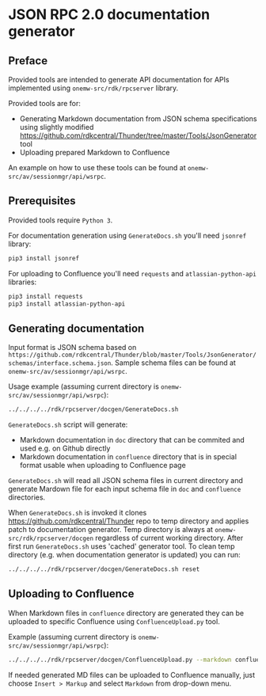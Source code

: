 # JSON RPC 2.0 documentation generator

## Preface

Provided tools are intended to generate API documentation for APIs implemented using `onemw-src/rdk/rpcserver` library.

Provided tools are for:

* Generating Markdown documentation from JSON schema specifications using slightly modified https://github.com/rdkcentral/Thunder/tree/master/Tools/JsonGenerator tool
* Uploading prepared Markdown to Confluence

An example on how to use these tools can be found at `onemw-src/av/sessionmgr/api/wsrpc`.

## Prerequisites

Provided tools require `Python 3`.

For documentation generation using `GenerateDocs.sh` you'll need `jsonref` library:

```sh
pip3 install jsonref
```

For uploading to Confluence you'll need `requests` and `atlassian-python-api` libraries:

```sh
pip3 install requests
pip3 install atlassian-python-api
```

## Generating documentation

Input format is JSON schema based on `https://github.com/rdkcentral/Thunder/blob/master/Tools/JsonGenerator/schemas/interface.schema.json`. Sample schema files can be found at `onemw-src/av/sessionmgr/api/wsrpc`.

Usage example (assuming current directory is `onemw-src/av/sessionmgr/api/wsrpc`):

```sh
../../../../rdk/rpcserver/docgen/GenerateDocs.sh
```

`GenerateDocs.sh` script will generate:

* Markdown documentation in `doc` directory that can be commited and used e.g. on Github directly
* Markdown documentation in `confluence` directory that is in special format usable when uploading to Confluence page

`GenerateDocs.sh` will read all JSON schema files in current directory and generate Mardown file for each input schema file in `doc` and `confluence` directories.

When `GenerateDocs.sh` is invoked it clones https://github.com/rdkcentral/Thunder repo to temp directory and applies patch to documentation generator. Temp directory is always at `onemw-src/rdk/rpcserver/docgen` regardless of current working directory. After first run `GenerateDocs.sh` uses 'cached' generator tool. To clean temp directory (e.g. when documentation generator is updated) you can run:

```sh
../../../../rdk/rpcserver/docgen/GenerateDocs.sh reset
```

## Uploading to Confluence

When Markdown files in `confluence` directory are generated they can be uploaded to specific Confluence using `ConfluenceUpload.py` tool.

Example (assuming current directory is `onemw-src/av/sessionmgr/api/wsrpc`):

```sh
../../../../rdk/rpcserver/docgen/ConfluenceUpload.py --markdown confluence/MyAPI.md --url https://wikiprojects.upc.biz --user user.name --password 12345678 --space CTOM --page "My API Page"
```

If needed generated MD files can be uploaded to Confluence manually, just choose `Insert > Markup` and select `Markdown` from drop-down menu.
